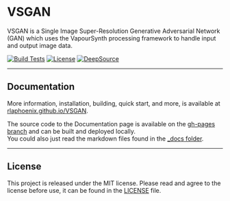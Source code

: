 # VSGAN

VSGAN is a Single Image Super-Resolution Generative Adversarial Network (GAN) which uses the VapourSynth processing framework to handle input and output image data.

[![Build Tests](https://img.shields.io/github/workflow/status/rlaPHOENiX/VSGAN/Version%20test?label=Python%203.6%2B%20builds)](https://github.com/rlaPHOENiX/VSGAN/actions?query=workflow%3A%22Version+test%22)
[![License](https://img.shields.io/github/license/rlaPHOENiX/VSGAN?style=flat)](https://github.com/rlaPHOENiX/VSGAN/blob/master/LICENSE)
[![DeepSource](https://deepsource.io/gh/rlaPHOENiX/VSGAN.svg/?label=active+issues)](https://deepsource.io/gh/rlaPHOENiX/VSGAN/?ref=repository-badge)

* * *

## Documentation

More information, installation, building, quick start, and more, is available at [rlaphoenix.github.io/VSGAN](https://rlaphoenix.github.io/VSGAN).

The source code to the Documentation page is available on the [gh-pages branch](https://github.com/rlaPHOENiX/VSGAN/tree/gh-pages) and can be built and deployed locally.  
You could also just read the markdown files found in the [_docs folder](https://github.com/rlaPHOENiX/VSGAN/tree/gh-pages/_docs).

* * *

## License

This project is released under the MIT license.
Please read and agree to the license before use, it can be found in the [LICENSE](LICENSE) file.
